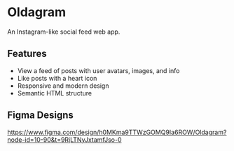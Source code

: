 # Oldagram

An Instagram-like social feed web app.

## Features
- View a feed of posts with user avatars, images, and info
- Like posts with a heart icon
- Responsive and modern design
- Semantic HTML structure

## Figma Designs

https://www.figma.com/design/h0MKma9TTWzGOMQ9Ia6ROW/Oldagram?node-id=10-90&t=9RjLTNyJxtamfJso-0